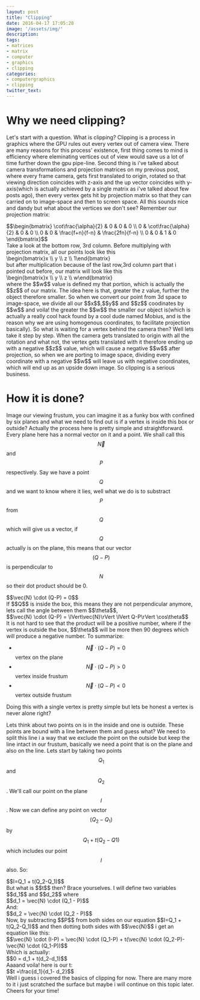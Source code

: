 ```yaml
---
layout: post
title: "Clipping"
date: 2016-04-17 17:05:28
image: '/assets/img/'
description:
tags:
- matrices
- matrix
- computer
- graphics
- clipping
categories:
- computergraphics
- clipping
twitter_text:
---
```


Why we need clipping?
=====================
Let's start with a question. What is clipping? Clipping is a process in graphics where the GPU rules out every vertex out of camera view. There are many reasons for this process' existence, first thing comes to mind is efficiency where eleminating vertices out of view would save us a lot of time further down the gpu pipe-line. Second thing is i've talked about camera transformations and projection matrices on my previous post, where every frame camera, gets first translated to origin, rotated so that viewing direction coincides with z-axis and the up vector coincides with y-axis(which is actually achieved by a single matrix as i've talked about few posts ago), then every vertex gets hit by projection matrix so that they can carried on to image-space and then to screen space. All this sounds nice and dandy but what about the vertices we don't see? Remember our projection matrix:
<div>
$$\begin{bmatrix}
\cot\frac{\alpha}{2} & 0 & 0 & 0 \\
0 & \cot\frac{\alpha}{2} & 0 & 0 \\
0 & 0 & \frac{f+n}{f-n} & \frac{2fn}{f-n} \\
0 & 0 & 1 & 0
\end{bmatrix}$$
</div>
Take a look at the bottom row, 3rd column. Before multiplying with projection  matrix, all our points look like this 
<div>\begin{bmatrix}x \\ y \\ z \\ 1\end{bmatrix}</div>
but after multiplication because of the last row,3rd column part that i pointed out before, our matrix will look like this
<div>\begin{bmatrix}x \\ y \\ z \\ w\end{bmatrix}</div>
where the $$w$$ value is defined my that portion, which is actually the $$z$$ of our matrix. The idea here is that, greater the z value, further the object therefore smaller. So when we convert our point from 3d space to image-space, we divide all our $$x$$,$$y$$ and $$z$$ coodinates by $$w$$ and voila! the greater the $$w$$ the smaller our object is(which is actually a really cool hack found by a cool dude named Mobius, and is the reason why we are using homogenous coordinates, to facilitate projection basically). So what is waiting for a vertex behind the camera then? Well lets take it step by step. When the camera gets translated to origin with all the rotation and what not, the vertex gets translated with it therefore ending up with a negative $$z$$ value, which will cause a negative $$w$$ after projection, so when we are porting to image space, dividing every coordinate with a negative $$w$$ will leave us with negative coordinates, which will end up as an upside down image. So clipping is a serious business.

How it is done?
===============
Image our viewing frustum, you can imagine it as a funky box with confined by six planes and what we need to find out is if a vertex is inside this box or outside? Actually the process here is pretty simple and straightforward. Every plane here has a normal vector on it and a point. We shall call this $$\vec{N}$$ and $$P$$ respectively. Say we have a point $$Q$$ and we want to know where it lies, well what we do is to substract $$P$$ from $$Q$$ which will give us a vector, if $$Q$$ actually is on the plane, this means that our vector $$(Q-P)$$ is perpendicular to $$N$$ so their dot product should be 0.
<div>$$\vec{N} \cdot (Q-P) = 0$$</div>
If $$Q$$ is inside the box, this means they are not perpendicular anymore, lets call the angle between them $$\theta$$,
<div>$$\vec{N} \cdot (Q-P) = \lVert\vec{N}\rVert \lVert Q-P\rVert \cos\theta$$</div>
It is not hard to see that the product will be a positive number, where if the vertex is outside the box, $$\theta$$ will be more then 90 degrees which will produce a negative number. To summarize:

* $$\vec{N} \cdot (Q-P) = 0$$ vertex on the plane
* $$\vec{N} \cdot (Q-P) > 0$$ vertex inside frustum
* $$\vec{N} \cdot (Q-P) < 0$$ vertex outside frustum

Doing this with a single vertex is pretty simple but lets be honest a vertex is never alone right?

Lets think about two points on is in the inside and one is outside. These points are bound with a line between them and guess what? We need to split this line i a way that we exclude the point on the outside but keep the line intact in our frustum, basically we need a point that is on the plane and also on the line. Lets start by taking two points $$Q_1$$ and $$Q_2$$. We'll call our point on the plane $$I$$. Now we can define any point on vector $$(Q_2 - Q_1)$$ by $$Q_1 + t(Q_2 - Q1)$$ which includes our point $$I$$ also. So:
<div>$$I=Q_1 + t(Q_2-Q_1)$$</div>
But what is $$t$$ then? Brace yourselves. I will define two variables $$d_1$$ and $$d_2$$ where
<div>$$d_1 = \vec{N} \cdot (Q_1 - P)$$</div>
And:
<div>$$d_2 = \vec{N} \cdot (Q_2 - P)$$</div>
Now, by subtracting $$P$$ from both sides on our equation $$I=Q_1 + t(Q_2-Q_1)$$ and then dotting both sides with $$\vec{N}$$ i get an equation like this:
<div>$$\vec{N} \cdot (I-P) =
\vec{N} \cdot (Q_1-P) +
t(\vec{N} \cdot (Q_2-P)-\vec{N} \cdot (Q_1-P))$$</div>
Which is actually:
<div>$$0 = d_1 + t(d_2-d_1)$$</div>
Aaaand voila! here is our t:
<div>$$t =\frac{d_1}{d_1- d_2}$$</div>
Well i guess i covered the basics of clipping for now. There are many more to it i just scratched the surface but maybe i will continue on this topic later. Cheers for your time!
